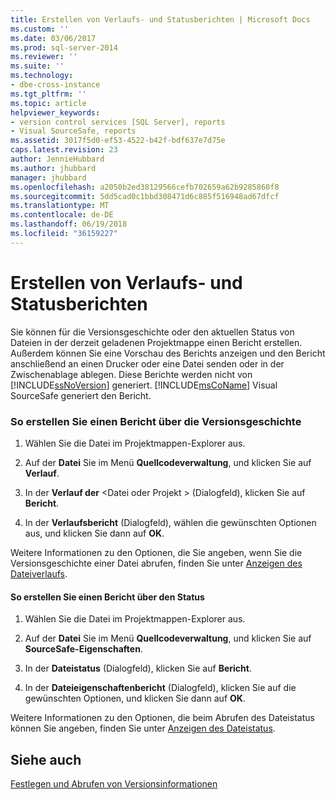 ```yaml
---
title: Erstellen von Verlaufs- und Statusberichten | Microsoft Docs
ms.custom: ''
ms.date: 03/06/2017
ms.prod: sql-server-2014
ms.reviewer: ''
ms.suite: ''
ms.technology:
- dbe-cross-instance
ms.tgt_pltfrm: ''
ms.topic: article
helpviewer_keywords:
- version control services [SQL Server], reports
- Visual SourceSafe, reports
ms.assetid: 3017f5d0-ef53-4522-b42f-bdf637e7d75e
caps.latest.revision: 23
author: JennieHubbard
ms.author: jhubbard
manager: jhubbard
ms.openlocfilehash: a2050b2ed38129566cefb702659a62b9285860f8
ms.sourcegitcommit: 5dd5cad0c1bbd308471d6c885f516948ad67dfcf
ms.translationtype: MT
ms.contentlocale: de-DE
ms.lasthandoff: 06/19/2018
ms.locfileid: "36159227"
---
```

# <a name="create-history-and-status-reports"></a>Erstellen von Verlaufs- und Statusberichten
  Sie können für die Versionsgeschichte oder den aktuellen Status von Dateien in der derzeit geladenen Projektmappe einen Bericht erstellen. Außerdem können Sie eine Vorschau des Berichts anzeigen und den Bericht anschließend an einen Drucker oder eine Datei senden oder in der Zwischenablage ablegen. Diese Berichte werden nicht von [!INCLUDE[ssNoVersion](../includes/ssnoversion-md.md)] generiert. [!INCLUDE[msCoName](../includes/msconame-md.md)] Visual SourceSafe generiert den Bericht.  
  
### <a name="to-create-a-history-report"></a>So erstellen Sie einen Bericht über die Versionsgeschichte  
  
1.  Wählen Sie die Datei im Projektmappen-Explorer aus.  
  
2.  Auf der **Datei** Sie im Menü **Quellcodeverwaltung**, und klicken Sie auf **Verlauf**.  
  
3.  In der **Verlauf der** \<Datei oder Projekt > (Dialogfeld), klicken Sie auf **Bericht**.  
  
4.  In der **Verlaufsbericht** (Dialogfeld), wählen die gewünschten Optionen aus, und klicken Sie dann auf **OK**.  
  
 Weitere Informationen zu den Optionen, die Sie angeben, wenn Sie die Versionsgeschichte einer Datei abrufen, finden Sie unter [Anzeigen des Dateiverlaufs](../../2014/database-engine/view-file-history.md).  
  
#### <a name="to-create-a-status-report"></a>So erstellen Sie einen Bericht über den Status  
  
1.  Wählen Sie die Datei im Projektmappen-Explorer aus.  
  
2.  Auf der **Datei** Sie im Menü **Quellcodeverwaltung**, und klicken Sie auf **SourceSafe-Eigenschaften**.  
  
3.  In der **Dateistatus** (Dialogfeld), klicken Sie auf **Bericht**.  
  
4.  In der **Dateieigenschaftenbericht** (Dialogfeld), klicken Sie auf die gewünschten Optionen, und klicken Sie dann auf **OK**.  
  
 Weitere Informationen zu den Optionen, die beim Abrufen des Dateistatus können Sie angeben, finden Sie unter [Anzeigen des Dateistatus](../../2014/database-engine/view-file-status.md).  
  
## <a name="see-also"></a>Siehe auch  
 [Festlegen und Abrufen von Versionsinformationen](../../2014/database-engine/set-and-retrieve-version-information.md)  
  
  